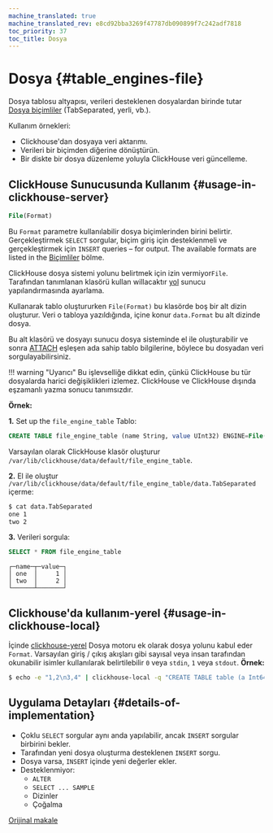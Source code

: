 ```yaml
---
machine_translated: true
machine_translated_rev: e8cd92bba3269f47787db090899f7c242adf7818
toc_priority: 37
toc_title: Dosya
---
```


# Dosya {#table_engines-file}

Dosya tablosu altyapısı, verileri desteklenen dosyalardan birinde tutar [Dosya
biçimliler](../../../interfaces/formats.md#formats) (TabSeparated, yerli, vb.).

Kullanım örnekleri:

-   Clickhouse'dan dosyaya veri aktarımı.
-   Verileri bir biçimden diğerine dönüştürün.
-   Bir diskte bir dosya düzenleme yoluyla ClickHouse veri güncelleme.

## ClickHouse Sunucusunda Kullanım {#usage-in-clickhouse-server}

``` sql
File(Format)
```

Bu `Format` parametre kullanılabilir dosya biçimlerinden birini belirtir. Gerçekleştirmek
`SELECT` sorgular, biçim giriş için desteklenmeli ve gerçekleştirmek için
`INSERT` queries – for output. The available formats are listed in the
[Biçimliler](../../../interfaces/formats.md#formats) bölme.

ClickHouse dosya sistemi yolunu belirtmek için izin vermiyor`File`. Tarafından tanımlanan klasörü kullan willacaktır [yol](../../../operations/server_configuration_parameters/settings.md) sunucu yapılandırmasında ayarlama.

Kullanarak tablo oluştururken `File(Format)` bu klasörde boş bir alt dizin oluşturur. Veri o tabloya yazıldığında, içine konur `data.Format` bu alt dizinde dosya.

Bu alt klasörü ve dosyayı sunucu dosya sisteminde el ile oluşturabilir ve sonra [ATTACH](../../../sql_reference/statements/misc.md) eşleşen ada sahip tablo bilgilerine, böylece bu dosyadan veri sorgulayabilirsiniz.

!!! warning "Uyarıcı"
    Bu işlevselliğe dikkat edin, çünkü ClickHouse bu tür dosyalarda harici değişiklikleri izlemez. ClickHouse ve ClickHouse dışında eşzamanlı yazma sonucu tanımsızdır.

**Örnek:**

**1.** Set up the `file_engine_table` Tablo:

``` sql
CREATE TABLE file_engine_table (name String, value UInt32) ENGINE=File(TabSeparated)
```

Varsayılan olarak ClickHouse klasör oluşturur `/var/lib/clickhouse/data/default/file_engine_table`.

**2.** El ile oluştur `/var/lib/clickhouse/data/default/file_engine_table/data.TabSeparated` içerme:

``` bash
$ cat data.TabSeparated
one 1
two 2
```

**3.** Verileri sorgula:

``` sql
SELECT * FROM file_engine_table
```

``` text
┌─name─┬─value─┐
│ one  │     1 │
│ two  │     2 │
└──────┴───────┘
```

## Clickhouse'da kullanım-yerel {#usage-in-clickhouse-local}

İçinde [clickhouse-yerel](../../../operations/utilities/clickhouse-local.md) Dosya motoru ek olarak dosya yolunu kabul eder `Format`. Varsayılan giriş / çıkış akışları gibi sayısal veya insan tarafından okunabilir isimler kullanılarak belirtilebilir `0` veya `stdin`, `1` veya `stdout`.
**Örnek:**

``` bash
$ echo -e "1,2\n3,4" | clickhouse-local -q "CREATE TABLE table (a Int64, b Int64) ENGINE = File(CSV, stdin); SELECT a, b FROM table; DROP TABLE table"
```

## Uygulama Detayları {#details-of-implementation}

-   Çoklu `SELECT` sorgular aynı anda yapılabilir, ancak `INSERT` sorgular birbirini bekler.
-   Tarafından yeni dosya oluşturma desteklenen `INSERT` sorgu.
-   Dosya varsa, `INSERT` içinde yeni değerler ekler.
-   Desteklenmiyor:
    -   `ALTER`
    -   `SELECT ... SAMPLE`
    -   Dizinler
    -   Çoğalma

[Orijinal makale](https://clickhouse.tech/docs/en/operations/table_engines/file/) <!--hide-->
